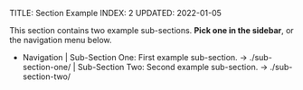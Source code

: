 TITLE: Section Example
INDEX: 2
UPDATED: 2022-01-05

This section contains two example sub-sections. **Pick one in the sidebar**, or the navigation menu below.

+ Navigation
  | Sub-Section One: First example sub-section. -> ./sub-section-one/
  | Sub-Section Two: Second example sub-section. -> ./sub-section-two/
